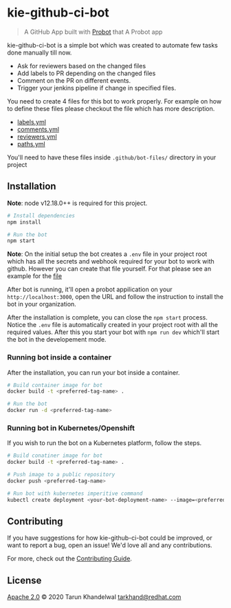 # kie-github-ci-bot

> A GitHub App built with [Probot](https://github.com/probot/probot) that A Probot app

kie-github-ci-bot is a simple bot which was created to automate few tasks done manually till now.

- Ask for reviewers based on the changed files
- Add labels to PR depending on the changed files
- Comment on the PR on different events.
- Trigger your jenkins pipeline if change in specified files.

You need to create 4 files for this bot to work properly. For example on how to define these files please checkout the file which has more description.

- [labels.yml](docs/labels.yml)
- [comments.yml](docs/comments.yml)
- [reviewers.yml](docs/reviewers.yml)
- [paths.yml](docs/paths.yml)

You'll need to have these files inside `.github/bot-files/` directory in your project

## Installation

**Note**: node v12.18.0++ is required for this project.

```sh
# Install dependencies
npm install

# Run the bot
npm start
```
**Note**: On the initial setup the bot creates a `.env` file in your project root which has all the secrets and webhook required for your bot to work with github. However you can create that file yourself. For that please see an example for the [file](docs/.env.example)

After bot is running, it'll open a probot appilication on your `http://localhost:3000`, open the URL and follow the instruction to install the bot in your organization.

After the installation is complete, you can close the `npm start` process. Notice the `.env` file is automatically created in your project root with all the required values. After this you start your bot with `npm run dev` which'll start the bot in the developement mode.

### Running bot inside a container

After the installation, you can run your bot inside a container.
```sh
# Build container image for bot
docker build -t <preferred-tag-name> .

# Run the bot
docker run -d <preferred-tag-name>
```

### Running bot in Kubernetes/Openshift

If you wish to run the bot on a Kubernetes platform, follow the steps.
```sh
# Build conatiner image for bot
docker build -t <preferred-tag-name> .

# Push image to a public repository
docker push <preferred-tag-name>

# Run bot with kubernetes imperitive command
kubectl create deployment <your-bot-deployment-name> --image=<preferred-tag-name>
```

## Contributing

If you have suggestions for how kie-github-ci-bot could be improved, or want to report a bug, open an issue! We'd love all and any contributions.

For more, check out the [Contributing Guide](CONTRIBUTING.md).

## License

[Apache 2.0](LICENSE) © 2020 Tarun Khandelwal <tarkhand@redhat.com>
